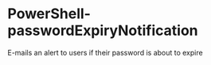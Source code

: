 # PowerShell-passwordExpiryNotification
E-mails an alert to users if their password is about to expire
